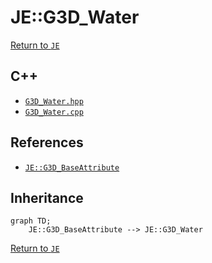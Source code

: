 # JE::G3D_Water

[Return to `JE`](/docs/je.md)

## C++

- [`G3D_Water.hpp`](/src/je/G3D_Water.hpp)
- [`G3D_Water.cpp`](/src/je/G3D_Water.cpp)

## References

- [`JE::G3D_BaseAttribute`](/docs/je/G3D_BaseAttribute.md)

## Inheritance

```mermaid
graph TD;
    JE::G3D_BaseAttribute --> JE::G3D_Water
```

[Return to `JE`](/docs/je.md)